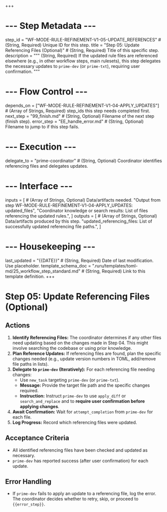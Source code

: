 +++
# --- Step Metadata ---
step_id = "WF-MODE-RULE-REFINEMENT-V1-05-UPDATE_REFERENCES" # (String, Required) Unique ID for this step.
title = "Step 05: Update Referencing Files (Optional)" # (String, Required) Title of this specific step.
description = """
(String, Required) If the updated rule files are referenced elsewhere (e.g., in other workflow steps, 
main rulesets), this step delegates the necessary updates to `prime-dev` (or `prime-txt`), 
requiring user confirmation.
"""

# --- Flow Control ---
depends_on = ["WF-MODE-RULE-REFINEMENT-V1-04-APPLY_UPDATES"] # (Array of Strings, Required) step_ids this step needs completed first.
next_step = "99_finish.md" # (String, Optional) Filename of the next step (finish step).
error_step = "EE_handle_error.md" # (String, Optional) Filename to jump to if this step fails.

# --- Execution ---
delegate_to = "prime-coordinator" # (String, Optional) Coordinator identifies referencing files and delegates updates.

# --- Interface ---
inputs = [ # (Array of Strings, Optional) Data/artifacts needed.
    "Output from step WF-MODE-RULE-REFINEMENT-V1-04-APPLY_UPDATES: updated_files",
    "Coordinator knowledge or search results: List of files referencing the updated rules.",
]
outputs = [ # (Array of Strings, Optional) Data/artifacts produced by this step.
    "updated_referencing_files: List of successfully updated referencing file paths.",
]

# --- Housekeeping ---
last_updated = "{{DATE}}" # (String, Required) Date of last modification. Use placeholder.
template_schema_doc = ".ruru/templates/toml-md/25_workflow_step_standard.md" # (String, Required) Link to this template definition.
+++

# Step 05: Update Referencing Files (Optional)

## Actions

1.  **Identify Referencing Files:** The coordinator determines if any other files need updating based on the changes made in Step 04. This might involve searching the codebase or using prior knowledge.
2.  **Plan Reference Updates:** If referencing files are found, plan the specific changes needed (e.g., update version numbers in TOML, add/remove file paths in lists).
3.  **Delegate to `prime-dev` (Iteratively):** For each referencing file needing changes:
    *   Use `new_task` targeting `prime-dev` (or `prime-txt`).
    *   **Message:** Provide the target file path and the specific changes required.
    *   **Instruction:** Instruct `prime-dev` to use `apply_diff` or `search_and_replace` and to **require user confirmation before applying changes**.
4.  **Await Confirmation:** Wait for `attempt_completion` from `prime-dev` for each file.
5.  **Log Progress:** Record which referencing files were updated.

## Acceptance Criteria

*   All identified referencing files have been checked and updated as necessary.
*   `prime-dev` has reported success (after user confirmation) for each update.

## Error Handling

*   If `prime-dev` fails to apply an update to a referencing file, log the error. The coordinator decides whether to retry, skip, or proceed to `{{error_step}}`.